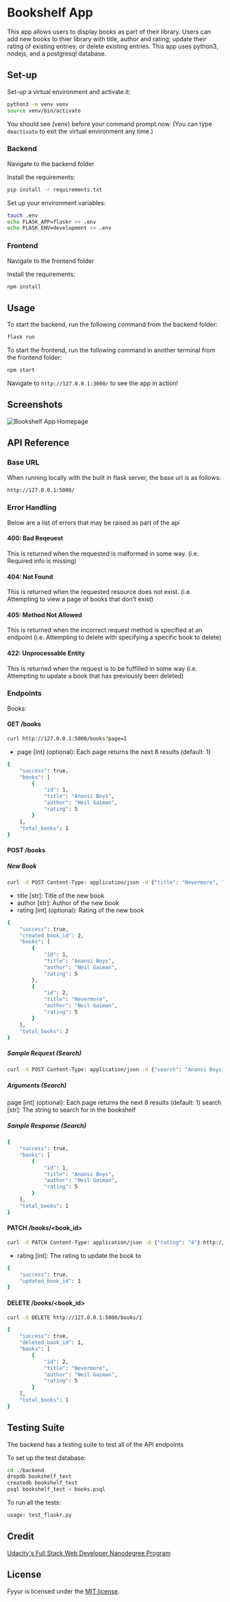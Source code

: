 # Bookshelf App

This app allows users to display books as part of their library. Users can add new books to thier library with title, author and rating; update their rating of existing entries; or delete existing entries. This app uses python3, nodejs, and a postgresql database.

## Set-up

Set-up a virtual environment and activate it:

```bash
python3 -m venv venv
source venv/bin/activate
```

You should see (venv) before your command prompt now. (You can type `deactivate` to exit the virtual environment any time.)

### Backend

Navigate to the backend folder

Install the requirements:

```bash
pip install -r requirements.txt
```

Set up your environment variables:

```bash
touch .env
echo FLASK_APP=flaskr >> .env
echo FLASK_ENV=development >> .env
```

### Frontend

Navigate to the frontend folder

Install the requirements:

```bash
npm install
```

## Usage

To start the backend, run the following command from the backend folder:

```bash
flask run
```

To start the frontend, run the following command in another terminal from the frontend folder:

```bash
npm start
```

Navigate to `http://127.0.0.1:3000/` to see the app in action!

## Screenshots

![Bookshelf App Homepage](https://i.imgur.com/FDRRRV6.png)

## API Reference

### Base URL

When running locally with the built in flask server, the base url is as follows:

```bash
http://127.0.0.1:5000/
```

### Error Handling

Below are a list of errors that may be raised as part of the api

#### 400: Bad Reqeuest

This is returned when the requested is malformed in some way. (i.e. Required info is missing)

#### 404: Not Found

This is returned when the requested resource does not exist. (i.e. Attempting to view a page of books that don't exist)

#### 405: Method Not Allowed

This is returned when the incorrect request method is specified at an endpoint (i.e. Attempting to delete with specifying a specific book to delete)

#### 422: Unprocessable Entity

This is returned when the request is to be fuffilled in some way (i.e. Attempting to update a book that has previously been deleted)

### Endpoints

Books:

#### GET /books

```bash
curl http://127.0.0.1:5000/books?page=1
```

* page [int] (optional): Each page returns the next 8 results (default: 1)

```bash
{
    "success": true,
    "books": [
        {
            "id": 1,
            "title": "Anansi Boys",
            "author": "Neil Gaiman",
            "rating": 5
        }
    ],
    "total_books": 1
}
```

#### POST /books

##### New Book

```bash
curl -X POST Content-Type: application/json -d {"title": "Nevermore", "author": "Neil Gaiman", "rating": "5"} http://127.0.0.1:5000/books
```

* title [str]: Title of the new book
* author [str]: Author of the new book
* rating [int] (optional): Rating of the new book

```bash
{
    "success": true,
    "created_book_id": 2,
    "books": [
        {
            "id": 1,
            "title": "Anansi Boys",
            "author": "Neil Gaiman",
            "rating": 5
        },
        {
            "id": 2,
            "title": "Nevermore",
            "author": "Neil Gaiman",
            "rating": 5
        }
    ],
    "total_books": 2
}
```

##### Sample Request (Search)

```bash
curl -X POST Content-Type: application/json -d {"search": "Anansi Boys"} http://127.0.0.1:5000/books?page=1
```

##### Arguments (Search)

page [int] (optional): Each page returns the next 8 results (default: 1)
search [str]: The string to search for in the bookshelf

##### Sample Response (Search)

```bash
{
    "success": true,
    "books": [
        {
            "id": 1,
            "title": "Anansi Boys",
            "author": "Neil Gaiman",
            "rating": 5
        }
    ],
    "total_books": 1
}
```

#### PATCH /books/<book_id>

```bash
curl -X PATCH Content-Type: application/json -d {"rating": "4"} http://127.0.0.1:5000/books/1
```

* rating [int]: The rating to update the book to

```bash
{
    "success": true,
    "updated_book_id": 1
}
```

#### DELETE /books/<book_id>

```bash
curl -X DELETE http://127.0.0.1:5000/books/1
```

```bash
{
    "success": true,
    "deleted_book_id": 1,
    "books": [
        {
            "id": 2,
            "title": "Nevermore",
            "author": "Neil Gaiman",
            "rating": 5
        }
    ],
    "total_books": 1
}
```

## Testing Suite

The backend has a testing suite to test all of the API endpoints

To set up the test database:

```bash
cd ./backend
dropdb bookshelf_test
createdb bookshelf_test
psql bookshelf_test < books.psql
```

To run all the tests:

```bash
usage: test_flaskr.py
```

## Credit

[Udacity's Full Stack Web Developer Nanodegree Program](https://www.udacity.com/course/full-stack-web-developer-nanodegree--nd0044)

## License

Fyyur is licensed under the [MIT license](https://github.com/danrneal/bookshelf-app/blob/master/LICENSE).
